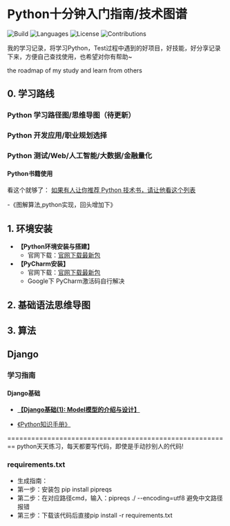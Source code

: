 # Python十分钟入门指南/技术图谱

![Build](https://img.shields.io/badge/Build-passing-brightgreen.svg)
![Languages](https://img.shields.io/badge/Languages-Python3.7-green.svg)
![License](https://img.shields.io/badge/License-MIT-orange.svg)
![Contributions](https://img.shields.io/badge/Contributions-welcome-ff69b4.svg)

我的学习记录，将学习Python，Test过程中遇到的好项目，好技能，好分享记录下来，方便自己查找使用，也希望对你有帮助~

the roadmap of my study and learn from others

## 0. 学习路线
### Python 学习路径图/思维导图（待更新）
### Python 开发应用/职业规划选择
### Python 测试/Web/人工智能/大数据/金融量化

#### Python书籍使用
看这个就够了：
[如果有人让你推荐 Python 技术书，请让他看这个列表](https://github.com/jobbole/awesome-python-books)

-《图解算法,python实现，回头增加下》
## 1. 环境安装
- **【Python环境安装与搭建】**
    - 官网下载：[官网下载最新包](https://www.python.org/)
- **【PyCharm安装】**
    - 官网下载：[官网下载最新包](https://www.jetbrains.com/pycharm/)
    - Google下 PyCharm激活码自行解决

## 2. 基础语法思维导图

## 3. 算法

## Django
### 学习指南
#### Django基础
- **[【Django基础\(1\): Model模型的介绍与设计】](https://mp.weixin.qq.com/s/nmwikIXGwVFN6e0E5FlPEQ)**

- [《Python知识手册》](http://liyangbit.com/python-knowledge-handbook/)


========================================================
python天天练习，每天都要写代码，即使是手动抄别人的代码!


### requirements.txt
- 生成指南：
- 第一步：安装包 pip install pipreqs
- 第二步：在对应路径cmd，输入：pipreqs ./ --encoding=utf8 避免中文路径报错
- 第三步：下载该代码后直接pip install -r requirements.txt
